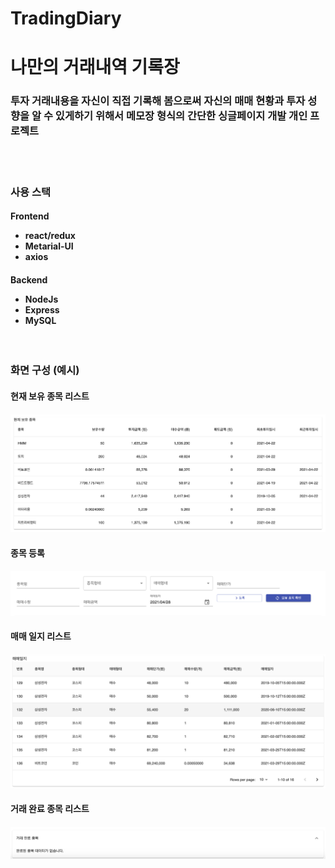 # TradingDiary

<h1>나만의 거래내역 기록장</h1>
<h3>투자 거래내용을 자신이 직접 기록해 봄으로써 자신의 매매 현황과 투자 성향을 알 수 있게하기 위해서 메모장 형식의 간단한 싱글페이지 개발 개인 프로젝트</h3> </br>
</br>
<h3>사용 스택</br>
</h3>
<h4>
Frontend</br>
<ul>
    <li>react/redux</li>
    <li>Metarial-UI</li>
    <li>axios</li>
<ul>
</h4>
<h4>
Backend</br>
<ul>
    <li>NodeJs</li>
    <li>Express</li>
    <li>MySQL</li>
<ul>
</h4>
<br/>
<h3>화면 구성 (예시) </h3>
<h4> 현재 보유 종목 리스트 <h4>
<img src="picture/holding.png" />
<br />
<h4> 종목 등록 <h4>
<img src="picture/submit.png" />
<br />
<h4> 매매 일지 리스트 <h4>
<img src="picture/history.png" />
<br />
<h4> 거래 완료 종목 리스트 <h4>
<img src="picture/complete.png" />
<br />

